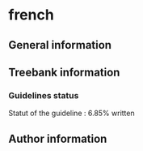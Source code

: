 # french 
## General information 

## Treebank information 

### Guidelines status

Statut of the guideline : 6.85% written

## Author information 

